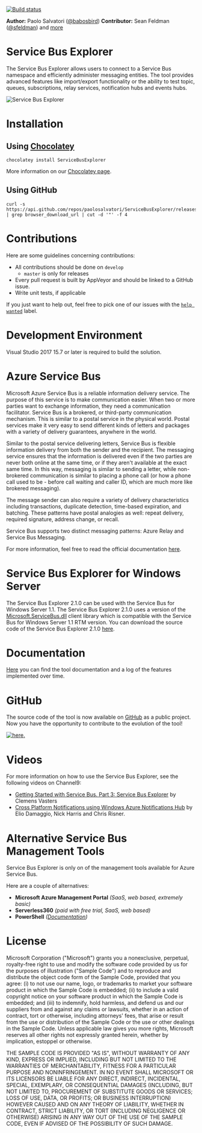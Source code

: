 [![Build status](https://ci.appveyor.com/api/projects/status/x5niu29yhun36hda/branch/master?svg=true)](https://ci.appveyor.com/project/seanfeldman/servicebusexplorer/branch/master)

**Author:** Paolo Salvatori ([@babosbird](https://twitter.com/babosbird))
**Contributor:**  Sean Feldman ([@sfeldman](https://twitter.com/sfeldman)) and [more](https://github.com/paolosalvatori/ServiceBusExplorer/graphs/contributors)

# Service Bus Explorer
The Service Bus Explorer allows users to connect to a Service Bus namespace and efficiently administer messaging entities. The tool provides advanced features like import/export functionality or the ability to test topic, queues, subscriptions, relay services, notification hubs and events hubs.

![Service Bus Explorer](./media/service-bus-explorer.png)

# Installation
## Using [Chocolatey](https://chocolatey.org/install)
```
chocolatey install ServiceBusExplorer
```

More information on our [Chocolatey page](https://chocolatey.org/packages/ServiceBusExplorer).

## Using GitHub
```
curl -s https://api.github.com/repos/paolosalvatori/ServiceBusExplorer/releases/latest | grep browser_download_url | cut -d '"' -f 4
```

# Contributions
Here are some guidelines concerning contributions:

- All contributions should be done on `develop`
	- `master` is only for releases
- Every pull request is built by AppVeyor and should be linked to a GitHub issue.
- Write unit tests, if applicable

If you just want to help out, feel free to pick one of our issues with the [`help wanted`](https://github.com/paolosalvatori/ServiceBusExplorer/labels/help%20wanted) label.

# Development Environment

Visual Studio 2017 15.7 or later is required to build the solution.

# Azure Service Bus
Microsoft Azure Service Bus is a reliable information delivery service. The purpose of this service is to make communication easier. When two or more parties want to exchange information, they need a communication facilitator. Service Bus is a brokered, or third-party communication mechanism. This is similar to a postal service in the physical world. Postal services make it very easy to send different kinds of letters and packages with a variety of delivery guarantees, anywhere in the world.

Similar to the postal service delivering letters, Service Bus is flexible information delivery from both the sender and the recipient. The messaging service ensures that the information is delivered even if the two parties are never both online at the same time, or if they aren't available at the exact same time. In this way, messaging is similar to sending a letter, while non-brokered communication is similar to placing a phone call (or how a phone call used to be - before call waiting and caller ID, which are much more like brokered messaging).

The message sender can also require a variety of delivery characteristics including transactions, duplicate detection, time-based expiration, and batching. These patterns have postal analogies as well: repeat delivery, required signature, address change, or recall.

Service Bus supports two distinct messaging patterns: Azure Relay and Service Bus Messaging.

For more information, feel free to read the official documentation [here](https://docs.microsoft.com/en-us/azure/service-bus-messaging/service-bus-messaging-overview).

# Service Bus Explorer for Windows Server
The Service Bus Explorer 2.1.0 can be used with the Service Bus for Windows Server 1.1. The Service Bus Explorer 2.1.0 uses a version of the [Microsoft.ServiceBus.dll](http://www.nuget.org/packages/WindowsAzure.ServiceBus/) client library which is compatible with the Service Bus for Windows Server 1.1 RTM version. You can download the source code of the Service Bus Explorer 2.1.0 [here](https://github.com/paolosalvatori/ServiceBusExplorer/releases/tag/2.1.0).

# Documentation
[Here](./docs/documentation.md) you can find the tool documentation and a log of the features implemented over time.

# GitHub
The source code of the tool is now available on [GitHub](https://github.com/paolosalvatori/ServiceBusExplorer) as a public project. Now you have the opportunity to contribute to the evolution of the tool!

<a href="https://github.com/paolosalvatori/ServiceBusExplorer/releases" >![here](./media/download.png).</a>

# Videos
For more information on how to use the Service Bus Explorer, see the following videos on Channel9:

- [Getting Started with Service Bus. Part 3: Service Bus Explorer](http://www.digitalpodcast.com/items/10765228) by Clemens Vasters
- [Cross Platform Notifications using Windows Azure Notifications Hub](http://channel9.msdn.com/Shows/Cloud+Cover/Episode-116-Cross-Platform-Notifications-using-Windows-Azure-Notifications-Hub) by Elio Damaggio, Nick Harris and Chris Risner.

# Alternative Service Bus Management Tools
Service Bus Explorer is only on of the management tools available for Azure Service Bus.

Here are a couple of alternatives:

- **Microsoft Azure Management Portal** _(SaaS, web based, extremely basic)_
- **Serverless360** _(paid with free trial, SaaS, web based)_
- **PowerShell** _([Documentation](https://docs.microsoft.com/en-us/azure/service-bus-messaging/service-bus-manage-with-ps))_

# License
Microsoft Corporation ("Microsoft") grants you a nonexclusive, perpetual, royalty-free right to use and modify the software code provided by us for the purposes of illustration ("Sample Code") and to reproduce and distribute the object code form of the Sample Code, provided that you agree: (i) to not use our name, logo, or trademarks to market your software product in which the Sample Code is embedded; (ii) to include a valid copyright notice on your software product in which the Sample  Code is embedded; and (iii) to indemnify, hold harmless, and defend us and our suppliers from and against any claims or lawsuits, whether in an action of contract, tort or otherwise, including attorneys' fees, that arise or result from the use or distribution  of the Sample Code or the use or other dealings in the Sample Code. Unless applicable law gives you more rights, Microsoft reserves all other rights not expressly granted herein, whether by implication, estoppel or otherwise.

THE SAMPLE CODE IS PROVIDED "AS IS", WITHOUT WARRANTY OF ANY KIND, EXPRESS OR IMPLIED, INCLUDING BUT NOT LIMITED TO THE WARRANTIES OF MERCHANTABILITY, FITNESS FOR A PARTICULAR PURPOSE AND NONINFRINGEMENT. IN NO EVENT SHALL MICROSOFT OR ITS LICENSORS BE LIABLE  FOR ANY DIRECT, INDIRECT, INCIDENTAL, SPECIAL, EXEMPLARY, OR CONSEQUENTIAL DAMAGES (INCLUDING, BUT NOT LIMITED TO, PROCUREMENT OF SUBSTITUTE GOODS OR SERVICES; LOSS OF USE, DATA, OR PROFITS; OR BUSINESS INTERRUPTION) HOWEVER CAUSED AND ON ANY THEORY OF LIABILITY,  WHETHER IN CONTRACT, STRICT LIABILITY, OR TORT (INCLUDING NEGLIGENCE OR OTHERWISE) ARISING IN ANY WAY OUT OF THE USE OF THE SAMPLE CODE, EVEN IF ADVISED OF THE POSSIBILITY OF SUCH DAMAGE.

